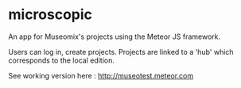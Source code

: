 microscopic
===========

An app for Museomix's projects using the Meteor JS framework. 

Users can log in, create projects. 
Projects are linked to a 'hub' which corresponds to the local edition. 

See working version here : 
http://museotest.meteor.com

